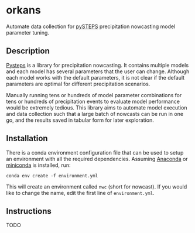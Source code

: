# orkans
Automate data collection for [pySTEPS](https://pysteps.readthedocs.io/en/latest/index.html) precipitation nowcasting model parameter tuning.
## Description

[Pysteps](https://pysteps.readthedocs.io/en/latest/index.html) is a library for precipitation nowcasting. It contains multiple models and each model has several parameters that the user can change. Although each model works with the default parameters, it is not clear if the default parameters are optimal for different precipitation scenarios.

Manually running tens or hundreds of model parameter combinations for tens or hundreds of precipitation events to evaluate model performance would be extremely tedious. This library aims to automate model execution and data collection such that a large batch of nowcasts can be run in one go, and the results saved in tabular form for later exploration.

## Installation

There is a conda environment configuration file that can be used to setup an environment with all the required dependencies.
Assuming [Anaconda](https://www.anaconda.com/) or [miniconda](https://docs.conda.io/en/latest/miniconda.html) is installed, run:

``` conda env create -f environment.yml ```

This will create an environment called `nwc` (short for nowcast). If you would like to change the name, edit the first line of `environment.yml`.

## Instructions

TODO
